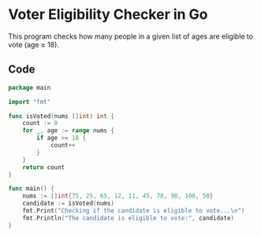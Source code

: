 # Voter Eligibility Checker in Go

This program checks how many people in a given list of ages are eligible to vote (age ≥ 18).

## Code

```go
package main

import "fmt"

func isVoted(nums []int) int {
    count := 0
    for _, age := range nums {
        if age >= 18 {
            count++
        }
    }
    return count
}

func main() {
    nums := []int{75, 25, 65, 12, 11, 45, 78, 90, 100, 50}
    candidate := isVoted(nums)
    fmt.Print("Checking if the candidate is eligible to vote...\n")
    fmt.Println("The candidate is eligible to vote:", candidate)
}

